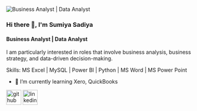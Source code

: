 ![Business Analyst | Data Analyst](https://media.licdn.com/dms/image/v2/D5616AQH2TdxFtwXmVg/profile-displaybackgroundimage-shrink_350_1400/profile-displaybackgroundimage-shrink_350_1400/0/1724671363448?e=1751500800&v=beta&t=8XIXo9hlymLDf27LjF0btLEeQ38OcBlt5WAYbFbQv54)

### Hi there 👋, I'm Sumiya Sadiya
#### Business Analyst | Data Analyst


I am particularly interested in roles that involve business analysis, business strategy, and data-driven decision-making.

Skills: MS Excel | MySQL | Power BI | Python | MS Word | MS Power Point

- 🌱 I’m currently learning Xero, QuickBooks 

[<img src='https://cdn.jsdelivr.net/npm/simple-icons@3.0.1/icons/github.svg' alt='github' height='40'>](https://github.com/https://github.com/sumiya-sadiya-analyst)  [<img src='https://cdn.jsdelivr.net/npm/simple-icons@3.0.1/icons/linkedin.svg' alt='linkedin' height='40'>](https://www.linkedin.com/in/linkedin.com/in/sumiya-sadiya-analyst/)  

